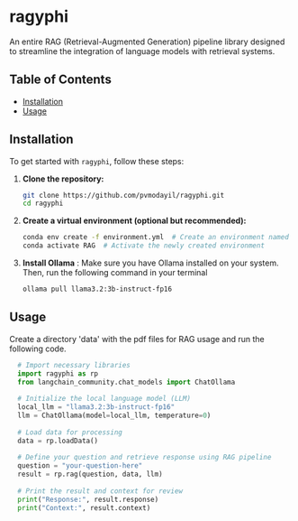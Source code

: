 # ragyphi
An entire RAG (Retrieval-Augmented Generation) pipeline library designed to streamline the integration of language models with retrieval systems.

## Table of Contents
- [Installation](#installation)
- [Usage](#usage)

## Installation

To get started with `ragyphi`, follow these steps:

1. **Clone the repository:**
   ```bash
   git clone https://github.com/pvmodayil/ragyphi.git
   cd ragyphi
   ```
2. **Create a virtual environment (optional but recommended):**
   ```bash
   conda env create -f environment.yml  # Create an environment named 'RAG'
   conda activate RAG  # Activate the newly created environment
   ```
3. **Install Ollama**
   : Make sure you have Ollama installed on your system. Then, run the following command in your terminal
   ```bash
   ollama pull llama3.2:3b-instruct-fp16
   ```
## Usage
Create a directory 'data' with the pdf files for RAG usage and run the following code.
```python
  # Import necessary libraries
  import ragyphi as rp
  from langchain_community.chat_models import ChatOllama
  
  # Initialize the local language model (LLM)
  local_llm = "llama3.2:3b-instruct-fp16"
  llm = ChatOllama(model=local_llm, temperature=0)
  
  # Load data for processing
  data = rp.loadData()
  
  # Define your question and retrieve response using RAG pipeline
  question = "your-question-here"
  result = rp.rag(question, data, llm)
  
  # Print the result and context for review
  print("Response:", result.response)
  print("Context:", result.context)
```
